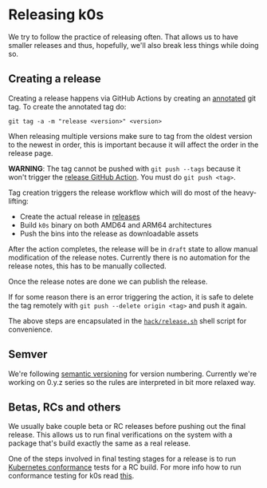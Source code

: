 # Releasing k0s

We try to follow the practice of releasing often. That allows us to have smaller releases and thus, hopefully, we'll also break less things while doing so.

## Creating a release

Creating a release happens via GitHub Actions by creating an [annotated](https://git-scm.com/book/en/v2/Git-Basics-Tagging#_creating_tags) git tag.
To create the annotated tag do:

```git tag -a -m "release <version>" <version>```

When releasing multiple versions make sure to tag from the oldest version to the newest in order, this is important because it will affect the order in the release page.

**WARNING**: The tag cannot be pushed with `git push --tags` because it won't trigger the [release GitHub Action](https://github.com/iscas-fork/k0s/actions/workflows/release.yml). You must do `git push <tag>`.

Tag creation triggers the release workflow which will do most of the heavy-lifting:

- Create the actual release in [releases](https://github.com/iscas-fork/k0s/releases/)
- Build `k0s` binary on both AMD64 and ARM64 architectures
- Push the bins into the release as downloadable assets

After the action completes, the release will be in `draft` state to allow manual modification of the release notes. Currently there is no automation for the release notes, this has to be manually collected.

Once the release notes are done we can publish the release.

If for some reason there is an error triggering the action, it is safe to delete the tag remotely with `git push --delete origin <tag>` and push it again.

The above steps are encapsulated in the [`hack/release.sh`](hack/release.sh)
shell script for convenience.

## Semver

We're following [semantic versioning](https://semver.org/) for version numbering. Currently we're working on 0.y.z series so the rules are interpreted in bit more relaxed way.

## Betas, RCs and others

We usually bake couple beta or RC releases before pushing out the final release. This allows us to run final verifications on the system with a package that's build exactly the same as a real release.

One of the steps involved in final testing stages for a release is to run [Kubernetes conformance](https://github.com/cncf/k8s-conformance) tests for a RC build. For more info how to run conformance testing for k0s read [this](docs/conformance-testing.md).
